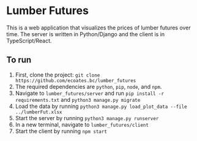 # Lumber Futures
This is a web application that visualizes the prices of lumber futures over time. The server is written in Python/Django and the client is in TypeScript/React.

## To run
1. First, clone the project: `git clone https://github.com/ecoates.bc/lumber_futures`
2. The required dependencies are `python`, `pip`, `node`, and `npm`.
3. Navigate to `lumber_futures/server` and run `pip install -r requirements.txt` and `python3 manage.py migrate`
4. Load the data by running `python3 manage.py load_plot_data --file ../lumberFut.xlsx`
5. Start the server by running `python3 manage.py runserver`
6. In a new terminal, navigate to `lumber_futures/client`
7. Start the client by running `npm start`